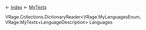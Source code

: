 ← [Index](Api-Index) ← [MyTexts](VRage.MyTexts)

VRage.Collections.DictionaryReader<VRage.MyLanguagesEnum, VRage.MyTexts+LanguageDescription> Languages